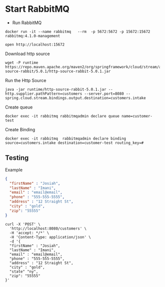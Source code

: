
# Start RabbitMQ


- Run RabbitMQ 
```shell
docker run -it --name rabbitmq   --rm  -p 5672:5672 -p 15672:15672  rabbitmq:4.1.0-management 
```


```shell
open http://localhost:15672
```

Download http source

```shell
wget -P runtime https://repo.maven.apache.org/maven2/org/springframework/cloud/stream/app/http-source-rabbit/5.0.1/http-source-rabbit-5.0.1.jar
```

Run the Http Source 
```shell
java -jar runtime/http-source-rabbit-5.0.1.jar --http.supplier.pathPattern=customers --server.port=8080 --spring.cloud.stream.bindings.output.destination=customers.intake
```



Create queue

```shell
docker exec -it rabbitmq rabbitmqadmin declare queue name=customer-test
```

Create Binding

```shell
docker exec -it rabbitmq  rabbitmqadmin declare binding source=customers.intake destination=customer-test routing_key=#
```


## Testing

Example 

```json
{
  "firstName" : "Josiah",
  "lastName" : "Imani",
  "email" : "email@email",
  "phone" : "555-555-5555",
  "address" : "12 Straight St",
  "city" : "gold",
  "zip": "55555"
}
```



```shell
curl -X 'POST' \
  'http://localhost:8080/customers' \
  -H 'accept: */*' \
  -H 'Content-Type: application/json' \
  -d '{
  "firstName" : "Josiah",
  "lastName" : "Imani",
  "email" : "email@email",
  "phone" : "555-555-5555",
  "address" : "12 Straight St",
  "city" : "gold",
  "state" "ny",
  "zip": "55555"
}'
```

